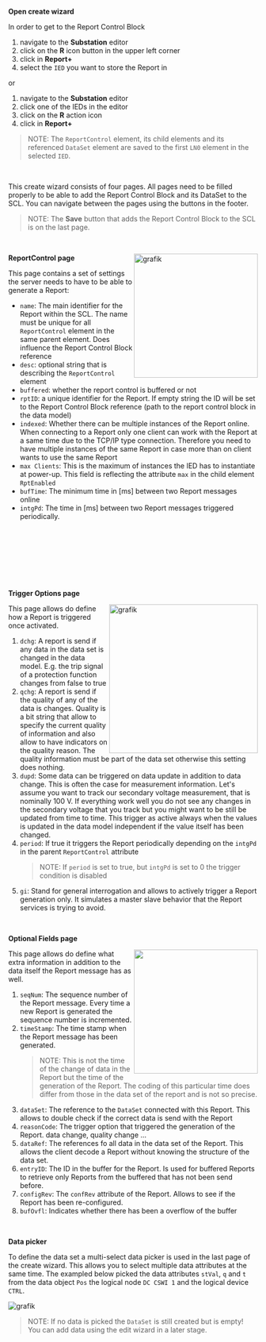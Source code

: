**Open create wizard**

In order to get to the Report Control Block

1. navigate to the **Substation** editor
2. click on the **R** icon button in the upper left corner
3. click in **Report+**
4. select the `IED` you want to store the Report in

or

1. navigate to the **Substation** editor
2. click one of the IEDs in the editor
3. click on the **R** action icon
4. click in **Report+**

> NOTE: The `ReportControl` element, its child elements and its referenced `DataSet` element are saved to the first `LN0` element in the selected `IED`.

&nbsp;

This create wizard consists of four pages. All pages need to be filled properly to be able to add the Report Control Block and its DataSet to the SCL. You can navigate between the pages using the buttons in the footer.

> NOTE: The **Save** button that adds the Report Control Block to the SCL is on the last page.

&nbsp;

<img align="right" width="250" alt="grafik" src="https://user-images.githubusercontent.com/66802940/182343605-46ba8e68-b264-4d75-a065-2010554c7271.png">

**ReportControl page**

This page contains a set of settings the server needs to have to be able to generate a Report:

- `name`: The main identifier for the Report within the SCL. The name must be unique for all `ReportControl` element in the same parent element. Does influence the Report Control Block reference
- `desc`: optional string that is describing the `ReportControl` element
- `buffered`: whether the report control is buffered or not
- `rptID`: a unique identifier for the Report. If empty string the ID will be set to the Report Control Block reference (path to the report control block in the data model)
- `indexed`: Whether there can be multiple instances of the Report online. When connecting to a Report only one client can work with the Report at a same time due to the TCP/IP type connection. Therefore you need to have multiple instances of the same Report in case more than on client wants to use the same Report
- `max Clients`: This is the maximum of instances the IED has to instantiate at power-up. This field is reflecting the attribute `max` in the child element `RptEnabled`
- `bufTime`: The minimum time in [ms] between two Report messages online
- `intgPd`: The time in [ms] between two Report messages triggered periodically.

&nbsp;

&nbsp;

&nbsp;

&nbsp;

**Trigger Options page**

<img align="right" width="300" alt="grafik" src="https://user-images.githubusercontent.com/66802940/182343937-266818b7-8894-42fe-99d5-3b559ea89218.png">
This page allows do define how a Report is triggered once activated.

1. `dchg`: A report is send if any data in the data set is changed in the data model. E.g. the trip signal of a protection function changes from false to true
2. `qchg`: A report is send if the quality of any of the data is changes. Quality is a bit string that allow to specify the current quality of information and also allow to have indicators on the quality reason. The quality information must be part of the data set otherwise this setting does nothing.
3. `dupd`: Some data can be triggered on data update in addition to data change. This is often the case for measurement information. Let's assume you want to track our secondary voltage measurement, that is nominally 100 V. If everything work well you do not see any changes in the secondary voltage that you track but you might want to be still be updated from time to time. This trigger as active always when the values is updated in the data model independent if the value itself has been changed.
4. `period`: If true it triggers the Report periodically depending on the `intgPd` in the parent `ReportControl` attribute
   > NOTE: If `period` is set to true, but `intgPd` is set to 0 the trigger condition is disabled
5. `gi`: Stand for general interrogation and allows to actively trigger a Report generation only. It simulates a master slave behavior that the Report services is trying to avoid.

&nbsp;

**Optional Fields page**

<img align="right" width="250" src="https://user-images.githubusercontent.com/66802940/182344346-7c36c46c-72d3-433d-a274-1f76b4210e08.png">

This page allows do define what extra information in addition to the data itself the Report message has as well.

1. `seqNum`: The sequence number of the Report message. Every time a new Report is generated the sequence number is incremented.
2. `timeStamp`: The time stamp when the Report message has been generated.
   > NOTE: This is not the time of the change of data in the Report but the time of the generation of the Report. The coding of this particular time does differ from those in the data set of the report and is not so precise.
3. `dataSet`: The reference to the `DataSet` connected with this Report. This allows to double check if the correct data is send with the Report
4. `reasonCode`: The trigger option that triggered the generation of the Report. data change, quality change ...
5. `dataRef`: The references fo all data in the data set of the Report. This allows the client decode a Report without knowing the structure of the data set.
6. `entryID`: The ID in the buffer for the Report. Is used for buffered Reports to retrieve only Reports from the buffered that has not been send before.
7. `configRev`: The `confRev` attribute of the Report. Allows to see if the Report has been re-configured.
8. `bufOvfl`: Indicates whether there has been a overflow of the buffer

&nbsp;

**Data picker**

To define the data set a multi-select data picker is used in the last page of the create wizard. This allows you to select multiple data attributes at the same time. The exampled below picked the data attributes `stVal`, `q` and `t` from the data object `Pos` the logical node `DC CSWI 1` and the logical device `CTRL`.

![grafik](https://user-images.githubusercontent.com/66802940/182344535-9196c230-bf7b-4c90-b248-483cdd22e7d4.png)

> NOTE: If no data is picked the `DataSet` is still created but is empty! You can add data using the edit wizard in a later stage.

&nbsp;
